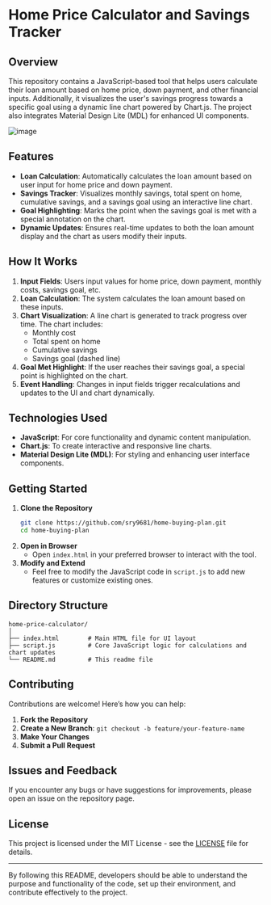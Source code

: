 # Home Price Calculator and Savings Tracker

## Overview
This repository contains a JavaScript-based tool that helps users calculate their loan amount based on home price, down payment, and other financial inputs. Additionally, it visualizes the user's savings progress towards a specific goal using a dynamic line chart powered by Chart.js. The project also integrates Material Design Lite (MDL) for enhanced UI components.

![image](https://github.com/user-attachments/assets/241423d7-8778-404a-af08-abaa647d62ba)


## Features
- **Loan Calculation**: Automatically calculates the loan amount based on user input for home price and down payment.
- **Savings Tracker**: Visualizes monthly savings, total spent on home, cumulative savings, and a savings goal using an interactive line chart.
- **Goal Highlighting**: Marks the point when the savings goal is met with a special annotation on the chart.
- **Dynamic Updates**: Ensures real-time updates to both the loan amount display and the chart as users modify their inputs.

## How It Works
1. **Input Fields**: Users input values for home price, down payment, monthly costs, savings goal, etc.
2. **Loan Calculation**: The system calculates the loan amount based on these inputs.
3. **Chart Visualization**: A line chart is generated to track progress over time. The chart includes:
   - Monthly cost
   - Total spent on home
   - Cumulative savings
   - Savings goal (dashed line)
4. **Goal Met Highlight**: If the user reaches their savings goal, a special point is highlighted on the chart.
5. **Event Handling**: Changes in input fields trigger recalculations and updates to the UI and chart dynamically.

## Technologies Used
- **JavaScript**: For core functionality and dynamic content manipulation.
- **Chart.js**: To create interactive and responsive line charts.
- **Material Design Lite (MDL)**: For styling and enhancing user interface components.

## Getting Started
1. **Clone the Repository**
   ```bash
   git clone https://github.com/sry9681/home-buying-plan.git
   cd home-buying-plan
   ```
2. **Open in Browser**
   - Open `index.html` in your preferred browser to interact with the tool.
3. **Modify and Extend**
   - Feel free to modify the JavaScript code in `script.js` to add new features or customize existing ones.

## Directory Structure
```
home-price-calculator/
│
├── index.html        # Main HTML file for UI layout
├── script.js         # Core JavaScript logic for calculations and chart updates
└── README.md         # This readme file
```

## Contributing
Contributions are welcome! Here’s how you can help:
1. **Fork the Repository**
2. **Create a New Branch**: `git checkout -b feature/your-feature-name`
3. **Make Your Changes**
4. **Submit a Pull Request**

## Issues and Feedback
If you encounter any bugs or have suggestions for improvements, please open an issue on the repository page.

## License
This project is licensed under the MIT License - see the [LICENSE](LICENSE) file for details.

---

By following this README, developers should be able to understand the purpose and functionality of the code, set up their environment, and contribute effectively to the project.
